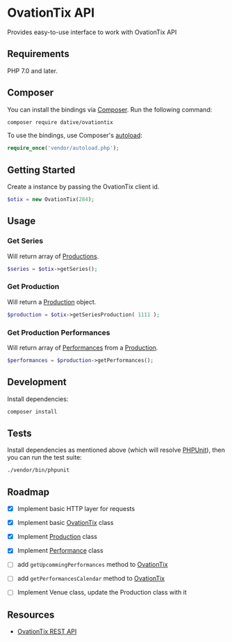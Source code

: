 # OvationTix API

Provides easy-to-use interface to work with OvationTix API

## Requirements

PHP 7.0 and later.

## Composer

You can install the bindings via [Composer](http://getcomposer.org/). Run the following command:

```bash
composer require dative/ovationtix
```

To use the bindings, use Composer's [autoload](https://getcomposer.org/doc/00-intro.md#autoloading):

```php
require_once('vendor/autoload.php');
```

## Getting Started

Create a instance by passing the OvationTix client id.

```php
$otix = new OvationTix(284);
```

## Usage

### Get Series

Will return array of [Productions](src/Production.php).

```php
$series = $otix->getSeries();
```

### Get Production

Will return a [Production](src/Production.php) object.

```php
$production = $otix->getSeriesProduction( 1111 );
```

### Get Production Performances

Will return array of [Performances](src/Performance.php) from a [Production](src/Production.php).

```php
$performances = $production->getPerformances();
```

## Development

Install dependencies:

``` bash
composer install
```

## Tests

Install dependencies as mentioned above (which will resolve [PHPUnit](http://packagist.org/packages/phpunit/phpunit)), then you can run the test suite:

```bash
./vendor/bin/phpunit
```

## Roadmap

- [x] Implement basic HTTP layer for requests
- [x] Implement basic [OvationTix](src/OvationTix.php) class
- [x] Implement [Production](src/Production.php) class
- [x] Implement [Performance](src/Performance.php) class
- [ ] add `getUpcommingPerformances` method to [OvationTix](src/OvationTix.php)
- [ ] add `getPerformancesCalendar` method to [OvationTix](src/OvationTix.php)
- [ ] Implement Venue class, update the Production class with it


## Resources

- [OvationTix REST API](https://api.ovationtix.com/public/)